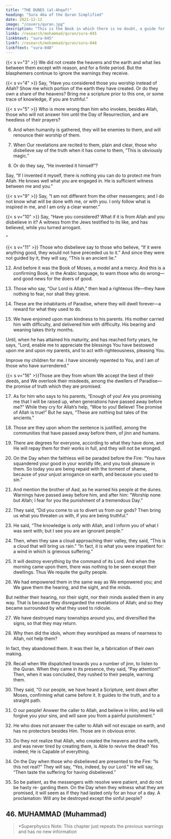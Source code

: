 ```yaml
---
title: "THE DUNES (al-Ahqaf)"
heading: "Sura 46a of the Quran Simplified"
date: 2021-12-12
image: "/covers/quran.jpg"
description: "This is the Book in which there is no doubt, a guide for the righteous."
linkb: /research/mohammad/quran/sura-045
linkbtext: "sura-045"
linkf: /research/mohammad/quran/sura-048
linkftext: "sura-048"
---
```



<!-- 1. Ha,
Meem. The sending down of the Scripture is from
Allah, the Honorable, the Wise. -->

{{< s v="3" >}}  We did not create the heavens and the earth and what lies between them except with reason, and for a finite period. But the blasphemers continue to ignore the warnings they receive.

{{< s v="4" >}}  Say, “Have you considered those you worship instead of Allah? Show me which portion of the earth they have created. Or do they own a share of the heavens? Bring me a scripture prior to this one, or some trace of knowledge, if you are truthful.”

{{< s v="5" >}}  Who is more wrong than him who invokes, besides Allah, those who will not answer him until the Day of Resurrection, and are heedless of their prayers?

6. And when humanity is gathered, they will be enemies to them, and will renounce their worship of them.

7. When Our revelations are recited to them, plain and clear, those who disbelieve say of the truth when it has come to them, “This is obviously magic.”

8. Or do they say, “He invented it himself”? 

Say, “If I invented it myself, there is nothing you can do to protect me from Allah. He knows well what you are engaged in. He is sufficient witness between me and you.”

{{< s v="9" >}}  Say, “I am not different from the other messengers; and I do not know what will be done with me, or with you. I only follow what is inspired in me, and I am only a clear warner.”

{{< s v="10" >}}  Say, “Have you considered? What if it is from Allah and you disbelieve in it? A witness from the Jews testified to its like, and has believed, while you turned arrogant.

<!-- Allah does not guide the unjust people. -->”
{{< s v="11" >}}  Those who disbelieve say to those who believe, “If it were anything good, they would not have preceded us to it.” And since they were not guided by it, they will say, “This is an ancient lie.”

12. And before it was the Book of Moses, a model and a mercy. And this is a confirming Book, in the Arabic language, to warn those who do wrong—and good news for the doers of good.

13. Those who say, “Our Lord is Allah,” then lead a righteous life—they have nothing to fear, nor shall they grieve.

14. These are the inhabitants of Paradise, where they will dwell forever—a reward for what they used to do.

15. We have enjoined upon man kindness to his parents. His mother carried him with difficulty, and delivered him with difficulty. His bearing and weaning takes thirty months.

Until, when he has attained his maturity, and has reached forty years, he says, “Lord, enable me to appreciate the blessings You have bestowed upon me and upon my parents, and to act with righteousness, pleasing You. 

Improve my children for me. I have sincerely repented to You, and I am of those who have surrendered.”

{{< s v="16" >}}Those are they from whom We accept the best of their deeds, and We overlook their misdeeds, among the dwellers of Paradise—the promise of truth which they are promised.

17. As for him who says to his parents, “Enough of you! Are you promising me that I will be raised up, when generations have passed away before me?” While they cry for Allah’s help, “Woe to you! Believe! The promise of Allah is true!” But he says, “These are nothing but tales of the ancients.”

18. Those are they upon whom the sentence is justified, among the communities that have passed away before them, of jinn and humans. 

19. There are degrees for everyone, according to what they have done, and He will repay them for their works in full, and they will not be wronged.

20. On the Day when the faithless will be paraded before the Fire: “You have squandered your good in your worldly life, and you took
pleasure in them. So today you are being repaid with the torment of shame, because of your unjust arrogance on earth, and because you used to sin.”

21. And mention the brother of Aad, as he warned his people at the dunes. Warnings have passed away before him, and after him:
“Worship none but Allah; I fear for you the punishment of a tremendous Day.”

22. They said, “Did you come to us to divert us from our gods? Then bring us what you threaten us with, if you are being truthful.”

23. He said, “The knowledge is only with Allah, and I inform you of what I was sent with; but I see you are an ignorant people.”

24. Then, when they saw a cloud approaching their valley, they said, “This is a cloud that will bring us rain.” “In fact, it is what you were impatient for: a wind in which is grievous suffering.”

25. It will destroy everything by the command of its Lord. And when the morning came upon them, there was nothing to be seen except their dwellings. Thus We requite the guilty people.

26. We had empowered them in the same way as We empowered you; and We gave them
the hearing, and the sight, and the minds. 

But neither their hearing, nor their sight, nor their minds availed them in any way. That is because they disregarded the revelations of Allah; and so they became surrounded by what they used to ridicule.

27. We have destroyed many townships around you, and diversified the signs, so that they may return.

28. Why then did the idols, whom they worshiped as means of nearness to Allah, not help them? 

In fact, they abandoned them. It was their lie, a fabrication of their own making.

29. Recall when We dispatched towards you a number of jinn, to listen to the Quran. When
they came in its presence, they said, “Pay attention!” Then, when it was concluded, they
rushed to their people, warning them.

30. They said, “O our people, we have heard a Scripture, sent down after Moses, confirming
what came before it. It guides to the truth, and to a straight path.

31. O our people! Answer the caller to Allah, and believe in Him; and He will forgive you
your sins, and will save you from a painful punishment.”

32. He who does not answer the caller to Allah will not escape on earth, and has no protectors besides Him. Those are in obvious error.

33. Do they not realize that Allah, who created the heavens and the earth, and was never
tired by creating them, is Able to revive the dead? Yes indeed; He is Capable of everything.

34. On the Day when those who disbelieved are presented to the Fire: “Is this not real?”
They will say, “Yes, indeed, by our Lord.” He will say, “Then taste the suffering for having
disbelieved.”

35. So be patient, as the messengers with resolve were patient, and do not be hasty re-
garding them. On the Day when they witness what they are promised, it will seem as if they
had lasted only for an hour of a day. A proclamation: Will any be destroyed except the
sinful people?


## 46. MUHAMMAD (Muhammad)

> *Superphysics Note: This chapter just repeats the previous warnings and has no new information 
